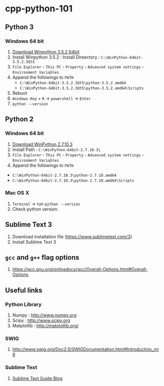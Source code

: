 # cpp-python-101

## Python 3
### Windows 64 bit
1. [Download Winpython 3.5.2 64bit](https://sourceforge.net/projects/winpython/files/WinPython_3.5/3.5.2.3/WinPython-64bit-3.5.2.3Qt5.exe/download)
1. Install Winpython 3.5.2 : Install Direectory : `C:\WinPython-64bit-3.5.2.3Qt5`
1. `File Explorer` - `This PC` - `Property` - `Advanced system settings` - `Environment Variables`
1. Append the followings to `PATH`
    - `C:\WinPython-64bit-3.5.2.3Qt5\python-3.5.2.amd64`
    - `C:\WinPython-64bit-3.5.2.3Qt5\python-3.5.2.amd64\Scripts`
1. Reboot
1. `Windows Key` + `R` -> `powershell` -> `Enter`
1. `python --version`
  
## Python 2
### Windows 64 bit
1. [Download WinPython 2.7.10.3](https://sourceforge.net/projects/winpython/files/WinPython_2.7/2.7.10.3/WinPython-64bit-2.7.10.3.exe/download)
1. Install Path : `C:\WinPython-64bit-2.7.10.3\`
1. `File Explorer` - `This PC` - `Property` - `Advanced system settings` - `Environment Variables`
1. Append the followings to `PATH`
  - `C:\WinPython-64bit-2.7.10.3\python-2.7.10.amd64`
  - `C:\WinPython-64bit-2.7.10.3\python-2.7.10.amd64\Scripts`

### Mac OS X
1. `Terminal` -> run `python --version`
1. Check python version.

## Sublime Text 3
1. Download installation file (https://www.sublimetext.com/3)
1. Install Sublime Text 3

## `gcc` and `g++` flag options
1. https://gcc.gnu.org/onlinedocs/gcc/Overall-Options.html#Overall-Options

## Useful links
### Python Library
1. Numpy : http://www.numpy.org
1. Scipy : http://www.scipy.org
1. Matplotlib : http://matplotlib.org/

### SWIG
1. http://www.swig.org/Doc2.0/SWIGDocumentation.html#Introduction_nn8

### Sublime Text
1. [Sublime Text Guide Blog](https://scotch.io/bar-talk/the-complete-visual-guide-to-sublime-text-3-getting-started-and-keyboard-shortcuts)
